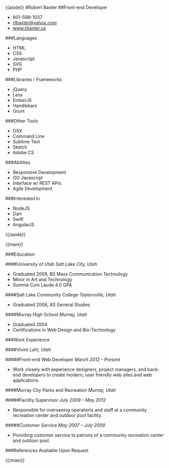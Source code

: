 {{aside}}
#Robert Baxter
##Front-end Developer

* 801-598-1037
* rlbaxter@yahoo.com
* www.rbaxter.us

###Languages
* HTML
* CSS
* Javascript
* SVG
* PHP

###Libraries / Frameworks
* jQuery
* Less
* EmberJS
* Handlebars
* Grunt

###Other Tools
* OSX
* Command Line
* Sublime Text
* Sketch
* Adobe CS

###Abilities
* Responsive Development
* OO Javascript
* Interface w/ REST APIs
* Agile Development

###Interested In
* NodeJS
* Dart
* Swift
* AngularJS

{{/aside}}


{{main}}

###Education

####University of Utah *Salt Lake City, Utah*
* Graduated 2009, BS Mass Communication Technology
* Minor in Art and Technology
* Summa Cum Laude 4.0 GPA
	
####Salt Lake Community College *Taylorsville, Utah*
* Graduated 2006, AS General Studies

####Murray High School *Murray, Utah*
* Graduated 2004
* Certifications in Web Design and Bio-Technology


###Work Experience

####Vivint *Lehi, Utah*

#####Front-end Web Developer *March 2012 – Present*
* Work closely with experience designers, project managers, and back-end developers to create modern, user friendly web sites and web applications.

####Murray City Parks and Recreation *Murray, Utah*

#####Facility Supervisor *July 2009 – May 2012*
* Responsible for overseeing operations and staff at a community recreation center and outdoor pool facility.

#####Customer Service *May 2007 – July 2009*
* Providing customer service to patrons of a community recreation center and outdoor pool.

###References Avaliable Upon Request

{{/main}}